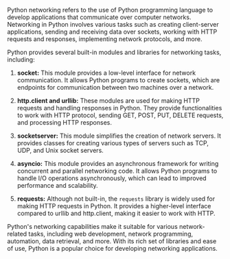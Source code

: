 Python networking refers to the use of Python programming language to develop applications that communicate over computer networks. Networking in Python involves various tasks such as creating client-server applications, sending and receiving data over sockets, working with HTTP requests and responses, implementing network protocols, and more.

Python provides several built-in modules and libraries for networking tasks, including:

1. **socket:** This module provides a low-level interface for network communication. It allows Python programs to create sockets, which are endpoints for communication between two machines over a network.

2. **http.client and urllib:** These modules are used for making HTTP requests and handling responses in Python. They provide functionalities to work with HTTP protocol, sending GET, POST, PUT, DELETE requests, and processing HTTP responses.

3. **socketserver:** This module simplifies the creation of network servers. It provides classes for creating various types of servers such as TCP, UDP, and Unix socket servers.

4. **asyncio:** This module provides an asynchronous framework for writing concurrent and parallel networking code. It allows Python programs to handle I/O operations asynchronously, which can lead to improved performance and scalability.

5. **requests:** Although not built-in, the `requests` library is widely used for making HTTP requests in Python. It provides a higher-level interface compared to urllib and http.client, making it easier to work with HTTP.

Python's networking capabilities make it suitable for various network-related tasks, including web development, network programming, automation, data retrieval, and more. With its rich set of libraries and ease of use, Python is a popular choice for developing networking applications.
